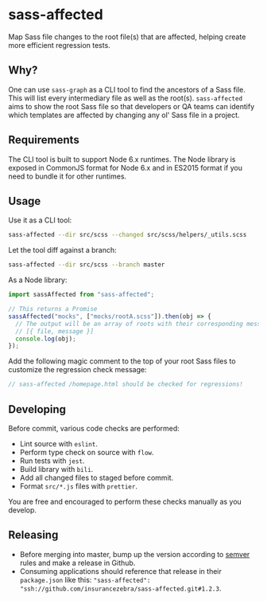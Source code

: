 # sass-affected

Map Sass file changes to the root file(s) that are affected, helping create more efficient regression tests.

## Why?

One can use `sass-graph` as a CLI tool to find the ancestors of a Sass file. This will list every intermediary file as well as the root(s). `sass-affected` aims to show the root Sass file so that developers or QA teams can identify which templates are affected by changing any ol' Sass file in a project.

## Requirements

The CLI tool is built to support Node 6.x runtimes. The Node library is exposed in CommonJS format for Node 6.x and in ES2015 format if you need to bundle it for other runtimes.

## Usage

Use it as a CLI tool:

```sh
sass-affected --dir src/scss --changed src/scss/helpers/_utils.scss
```

Let the tool diff against a branch:

```sh
sass-affected --dir src/scss --branch master
```

As a Node library:

```js
import sassAffected from "sass-affected";

// This returns a Promise
sassAffected("mocks", ["mocks/rootA.scss"]).then(obj => {
  // The output will be an array of roots with their corresponding message:
  // [{ file, message }]
  console.log(obj);
});
```

Add the following magic comment to the top of your root Sass files to customize the regression check message:

```scss
// sass-affected /homepage.html should be checked for regressions!
```

## Developing

Before commit, various code checks are performed:

* Lint source with `eslint`.
* Perform type check on source with `flow`.
* Run tests with `jest`.
* Build library with `bili`.
* Add all changed files to staged before commit.
* Format `src/*.js` files with `prettier`.

You are free and encouraged to perform these checks manually as you develop.

## Releasing

* Before merging into master, bump up the version according to [semver](https://semver.org/) rules and make a release in Github.
* Consuming applications should reference that release in their `package.json` like this: `"sass-affected": "ssh://github.com/insurancezebra/sass-affected.git#1.2.3`.
